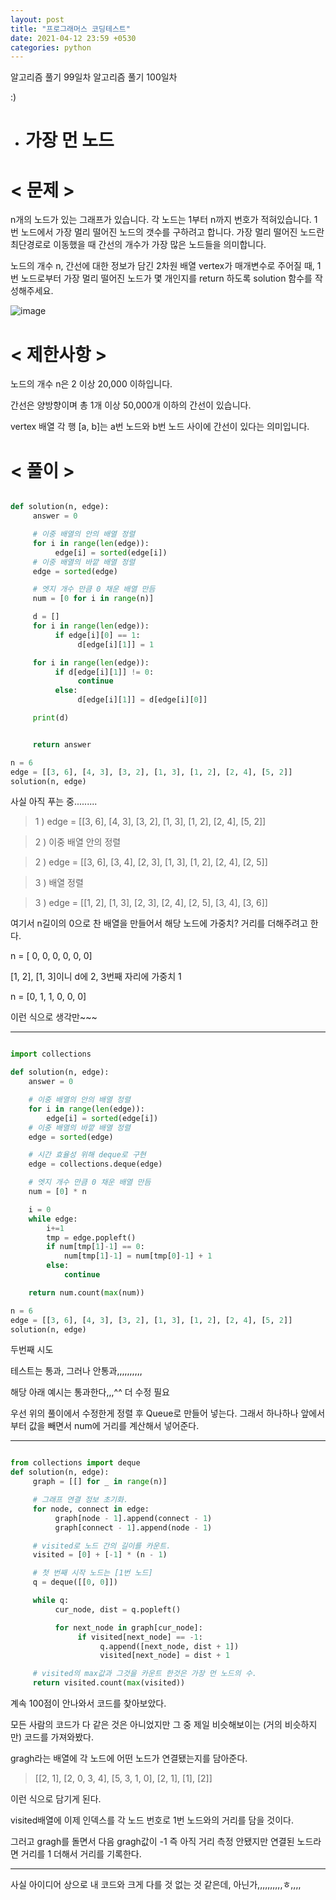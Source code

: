 ```yaml
---
layout: post
title: "프로그래머스 코딩테스트"
date: 2021-04-12 23:59 +0530
categories: python
---
```


알고리즘 풀기 99일차
알고리즘 풀기 100일차

:)

- # 가장 먼 노드

# < 문제 >

n개의 노드가 있는 그래프가 있습니다. 각 노드는 1부터 n까지 번호가 적혀있습니다. 1번 노드에서 가장 멀리 떨어진 노드의 갯수를 구하려고 합니다. 가장 멀리 떨어진 노드란 최단경로로 이동했을 때 간선의 개수가 가장 많은 노드들을 의미합니다.

노드의 개수 n, 간선에 대한 정보가 담긴 2차원 배열 vertex가 매개변수로 주어질 때, 1번 노드로부터 가장 멀리 떨어진 노드가 몇 개인지를 return 하도록 solution 함수를 작성해주세요.

![image](https://user-images.githubusercontent.com/50662636/114182936-3475da80-997e-11eb-96e6-6ebb1959405f.png)

# < 제한사항 >

노드의 개수 n은 2 이상 20,000 이하입니다.

간선은 양방향이며 총 1개 이상 50,000개 이하의 간선이 있습니다.

vertex 배열 각 행 [a, b]는 a번 노드와 b번 노드 사이에 간선이 있다는 의미입니다.

# < 풀이 >

```python

def solution(n, edge):
     answer = 0

     # 이중 배열의 안의 배열 정렬
     for i in range(len(edge)):
          edge[i] = sorted(edge[i])
     # 이중 배열의 바깥 배열 정렬
     edge = sorted(edge)

     # 엣지 개수 만큼 0 채운 배열 만듬
     num = [0 for i in range(n)]

     d = []
     for i in range(len(edge)):
          if edge[i][0] == 1:
               d[edge[i][1]] = 1

     for i in range(len(edge)):
          if d[edge[i][1]] != 0:
               continue
          else:
               d[edge[i][1]] = d[edge[i][0]]

     print(d)


     return answer

n = 6
edge = [[3, 6], [4, 3], [3, 2], [1, 3], [1, 2], [2, 4], [5, 2]]
solution(n, edge)

```

사실 아직 푸는 중.........

> 1 ) edge = [[3, 6], [4, 3], [3, 2], [1, 3], [1, 2], [2, 4], [5, 2]]

> 2 ) 이중 배열 안의 정렬

> 2 ) edge = [[3, 6], [3, 4], [2, 3], [1, 3], [1, 2], [2, 4], [2, 5]]

> 3 ) 배열 정렬

> 3 ) edge = [[1, 2], [1, 3], [2, 3], [2, 4], [2, 5], [3, 4], [3, 6]]

여기서 n길이의 0으로 찬 배열을 만들어서 해당 노드에 가중치? 거리를 더해주려고 한다.

n = [ 0, 0, 0, 0, 0, 0]

[1, 2], [1, 3]이니 d에 2, 3번째 자리에 가중치 1

n = [0, 1, 1, 0, 0, 0]

이런 식으로 생각만~~~

---

```python

import collections

def solution(n, edge):
    answer = 0

    # 이중 배열의 안의 배열 정렬
    for i in range(len(edge)):
        edge[i] = sorted(edge[i])
    # 이중 배열의 바깥 배열 정렬
    edge = sorted(edge)

    # 시간 효율성 위해 deque로 구현
    edge = collections.deque(edge)

    # 엣지 개수 만큼 0 채운 배열 만듬
    num = [0] * n

    i = 0
    while edge:
        i+=1
        tmp = edge.popleft()
        if num[tmp[1]-1] == 0:
            num[tmp[1]-1] = num[tmp[0]-1] + 1
        else:
            continue

    return num.count(max(num))

n = 6
edge = [[3, 6], [4, 3], [3, 2], [1, 3], [1, 2], [2, 4], [5, 2]]
solution(n, edge)

```

두번째 시도

테스트는 통과, 그러나 안통과,,,,,,,,,,

해당 아래 예시는 통과한다,,,^^ 더 수정 필요

우선 위의 풀이에서 수정한게 정렬 후 Queue로 만들어 넣는다. 그래서 하나하나 앞에서부터 값을 빼면서 num에 거리를 계산해서 넣어준다.

---

```python

from collections import deque
def solution(n, edge):
     graph = [[] for _ in range(n)]

     # 그래프 연결 정보 초기화.
     for node, connect in edge:
          graph[node - 1].append(connect - 1)
          graph[connect - 1].append(node - 1)

     # visited로 노드 간의 길이를 카운트.
     visited = [0] + [-1] * (n - 1)

     # 첫 번째 시작 노드는 [1번 노드]
     q = deque([[0, 0]])

     while q:
          cur_node, dist = q.popleft()

          for next_node in graph[cur_node]:
               if visited[next_node] == -1:
                    q.append([next_node, dist + 1])
                    visited[next_node] = dist + 1

     # visited의 max값과 그것을 카운트 한것은 가장 먼 노드의 수.
     return visited.count(max(visited))

```

계속 100점이 안나와서 코드를 찾아보았다.

모든 사람의 코드가 다 같은 것은 아니었지만 그 중 제일 비슷해보이는 (거의 비슷하지만) 코드를 가져와봤다.

gragh라는 배열에 각 노드에 어떤 노드가 연결됐는지를 담아준다.

> [[2, 1], [2, 0, 3, 4], [5, 3, 1, 0], [2, 1], [1], [2]]

이런 식으로 담기게 된다.

visited배열에 이제 인덱스를 각 노드 번호로 1번 노드와의 거리를 담을 것이다.

그러고 gragh를 돌면서 다음 gragh값이 -1 즉 아직 거리 측정 안됐지만 연결된 노드라면 거리를 1 더해서 거리를 기록한다.

---

사실 아이디어 상으로 내 코드와 크게 다를 것 없는 것 같은데, 아닌가,,,,,,,,,,ㅎ,,,,
